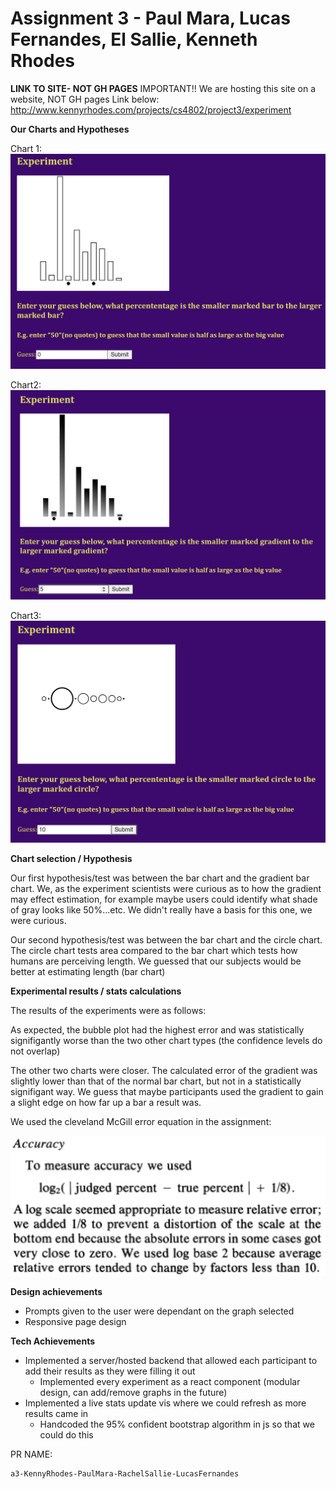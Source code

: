 Assignment 3 - Paul Mara, Lucas Fernandes, El Sallie, Kenneth Rhodes
===
**LINK TO SITE- NOT GH PAGES**
IMPORTANT!! We are hosting this site on a website, NOT GH pages
Link below:
http://www.kennyrhodes.com/projects/cs4802/project3/experiment


**Our Charts and Hypotheses**

Chart 1: 
![Screenshot of chart1 ](./bar.png)

Chart2:
![Screenshot of chart2 ](./gradient.png)

Chart3:
![Screenshot of chart3 ](./circle.png)

**Chart selection / Hypothesis**

Our first hypothesis/test was between the bar chart and the gradient bar chart. We, as the experiment scientists were curious as to how the gradient may effect estimation, for example maybe users could identify what shade of gray looks like 50%...etc. We didn't really have a basis for this one, we were curious. 

Our second hypothesis/test was between the bar chart and the circle chart. The circle chart tests area compared to the bar chart which tests how humans are perceiving length. We guessed that our subjects would be better at estimating length (bar chart)


**Experimental results / stats calculations**
 
 The results of the experiments were as follows:

 <!-- ![Screenshot of results ]() -->

As expected, the bubble plot had the highest error and was statistically signifigantly worse than the two other chart types (the confidence levels do not overlap)

The other two charts were closer. The calculated error of the gradient was slightly lower than that of the normal bar chart, but not in a statistically signifigant way. We guess that maybe participants used the gradient to gain a slight edge on how far up a bar a result was. 

We used the cleveland McGill error equation in the assignment:

 ![Screenshot of cleveland equation ](./img/cleveland-equation.png)

**Design achievements**
 - Prompts given to the user were dependant on the graph selected
 - Responsive page design

**Tech Achievements**
 - Implemented a server/hosted backend that allowed each participant to add their results as they were filling it out
    - Implemented every experiment as a react component (modular design, can add/remove graphs in the future)
 - Implemented a live stats update vis where we could refresh as more results came in
    - Handcoded the 95% confident bootstrap algorithm in js so that we could do this


PR NAME:
```
a3-KennyRhodes-PaulMara-RachelSallie-LucasFernandes
```
